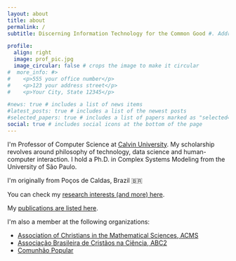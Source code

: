 ```yaml
---
layout: about
title: about
permalink: /
subtitle: Discerning Information Technology for the Common Good #. Address. Contacts. Moto. Etc.

profile:
  align: right
  image: prof_pic.jpg
  image_circular: false # crops the image to make it circular
#  more_info: #>
#    <p>555 your office number</p>
#    <p>123 your address street</p>
#    <p>Your City, State 12345</p>

#news: true # includes a list of news items
#latest_posts: true # includes a list of the newest posts
#selected_papers: true # includes a list of papers marked as "selected={true}"
social: true # includes social icons at the bottom of the page
---
```


I'm Professor of Computer Science at [Calvin University](https://calvin.edu). My scholarship revolves around philosophy of technology, data science and human-computer interaction. I hold a Ph.D. in Complex Systems Modeling from the University of São Paulo.

I'm originally from Poços de Caldas, Brazil :brazil:

You can check my [research interests (and more) here](./interests.md).

My [publications are listed here](./publications.md).

I'm also a member at the following organizations:
- [Association of Christians in the Mathematical Sciences, ACMS](https://acmsonline.org)
- [Associação Brasileira de Cristãos na Ciência, ABC2](https://cristaosnaciencia.org.br)
- [Comunhão Popular](https://comunhaopopular.org)